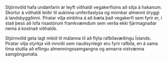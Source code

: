 Stjórnvöld hafa undanfarin ár leyft viðhaldi vegakerfisins að sitja á hakanum. Skortur á viðhaldi leiðir til aukinna umferðaslysa og minnkar almennt öryggi á landsbyggðinni. Píratar vilja einblína á að bæta það vegakerfi sem fyrir er, í stað þess að lofa risastórum framkvæmdum sem verða ekki fjármagnaðar nema á kostnað viðhalds.

Stjórnvöld geta lagt mikið til málanna til að flýta rafbílavæðingu Íslands. Píratar vilja styrkja við innviði sem nauðsynlegir eru fyrir rafbíla, en á sama tíma stuðla að eflingu almenningssamgangna og annarra vistvænna samgöngumáta.
